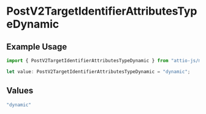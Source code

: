 # PostV2TargetIdentifierAttributesTypeDynamic

## Example Usage

```typescript
import { PostV2TargetIdentifierAttributesTypeDynamic } from "attio-js/models/operations/postv2targetidentifierattributes.js";

let value: PostV2TargetIdentifierAttributesTypeDynamic = "dynamic";
```

## Values

```typescript
"dynamic"
```